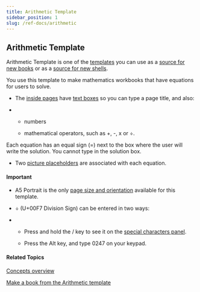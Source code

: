 ```yaml
---
title: Arithmetic Template
sidebar_position: 1
slug: /ref-docs/arithmetic
---
```


## Arithmetic Template

Arithmetic Template is one of the [templates](Template.md) you can use as a [source for new books](Sources_For_New_Books.md) or as a [source for new shells](Sources_For_New_Shells.md).

You use this template to make mathematics workbooks that have equations for users to solve.

-   The [inside pages](Inside_pages.md) have [text boxes](Text_Box.md) so you can type a page title, and also:
    
-   -   numbers
        
    -   mathematical operators, such as +, \-, x or ÷.
        

Each equation has an equal sign (\=) next to the box where the user will write the solution. You cannot type in the solution box.

-   Two [picture placeholders](Picture.md) are associated with each equation.
    

#### Important

-   A5 Portrait is the only [page size and orientation](../Tasks/Edit_tasks/Choose_page_size_and_orientation.md) available for this template.
    
-   ÷ (U+00F7 Division Sign) can be entered in two ways:
    
-   -   Press and hold the / key to see it on the [special characters panel](../Tasks/Edit_tasks/Using_the_Special_Characters_panel.md).
        
    -   Press the Alt key, and type 0247 on your keypad.
        

#### Related Topics

[Concepts overview](Concepts_overview.md)

[Make a book from the Arithmetic template](../Tasks/Collections_tab_tasks/Make_a_book_from_Arithmetic.md)